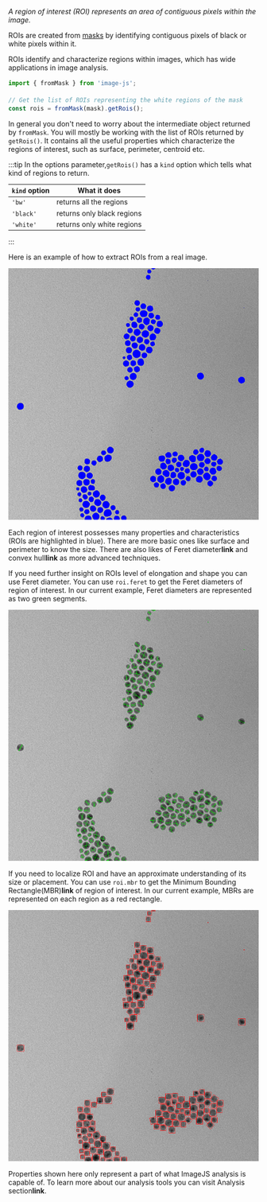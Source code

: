 _A region of interest (ROI) represents an area of contiguous pixels within the image._

ROIs are created from [masks](./Working%20with%20Masks.md 'internal link on working with mask') by identifying contiguous pixels of black or white pixels within it.

ROIs identify and characterize regions within images, which has wide applications in image analysis.

```ts
import { fromMask } from 'image-js';

// Get the list of ROIs representing the white regions of the mask
const rois = fromMask(mask).getRois();
```

In general you don't need to worry about the intermediate object returned by `fromMask`. You will mostly be working with the list of ROIs returned by `getRois()`. It contains all the useful properties which characterize the regions of interest, such as surface, perimeter, centroid etc.

:::tip
In the options parameter,`getRois()` has a `kind` option which tells what kind of regions to return.

| `kind` option | What it does               |
| ------------- | -------------------------- |
| `'bw'`        | returns all the regions    |
| `'black'`     | returns only black regions |
| `'white'`     | returns only white regions |

:::

<!-- Add  a comment about what the image is -->

Here is an example of how to extract ROIs from a real image.

<!-- Here goes a your source code along with annotations about the generated intermediate images (don't put the code that creates the painted images) -->

<!-- Include here an image 4 sub-images with captions: The original image, the mask, the original image with the ROIs painted in blue, the original image with the feret diameters painted over it. -->

![output image](roiImages/outputImage.png)

Each region of interest possesses many properties and characteristics (ROIs are highlighted in blue).
There are more basic ones like surface and perimeter to know the size. There are also likes of Feret diameter**link** and convex hull**link** as more advanced techniques.

If you need further insight on ROIs level of elongation and shape you can use Feret diameter.
You can use `roi.feret` to get the Feret diameters of region of interest. In our current example, Feret diameters are represented as two green segments.

![feret image](roiImages/outputFeret.png)

If you need to localize ROI and have an approximate understanding of its size or placement.
You can use `roi.mbr` to get the Minimum Bounding Rectangle(MBR)**link** of region of interest. In our current example, MBRs are represented on each region as a red rectangle.

![mbr image](roiImages/outputMbr.png)

Properties shown here only represent a part of what ImageJS analysis is capable of. To learn more about our analysis tools you can visit Analysis section**link**.
